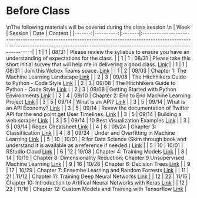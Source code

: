 Before Class
============================

\nThe following materials will be covered during the class session.\n
|   Week |   Session | Date   | Content                                                                                                                                                                                    |
|-------:|----------:|:-------|:-------------------------------------------------------------------------------------------------------------------------------------------------------------------------------------------|
|      1 |         1 | 08/31  | Please review the syllabus to ensure you have an understanding of expectations for the class.                                                                                              |
|      1 |         1 | 08/31  | Please take this short initial survey that will help me in delivering a good  class.  [Link](https://forms.gle/6T7UdT7dZWboufeS7)                                                          |
|      1 |         1 | 08/31  | Join this Webex Teams space.  [Link](https://eurl.io/#KijTiY1Sa)                                                                                                                           |
|      1 |         2 | 09/03  | Chapter 1: The Machine Learning Landscape [Link](https://www.amazon.com/Hands-Machine-Learning-Scikit-Learn-TensorFlow/)                                                                   |
|      2 |         3 | 09/08  | The Hitchhikers Guide to Python - Code Style [Link](https://docs.python-guide.org/writing/style/)                                                                                          |
|      2 |         3 | 09/08  | The Hitchhikers Guide to Python - Code Style [Link](https://docs.python-guide.org/writing/style/)                                                                                          |
|      2 |         3 | 09/08  | Getting Started with Python Environments [Link](https://towardsdatascience.com/getting-started-with-python-environments-using-conda-32e9f2779307 )                                         |
|      2 |         4 | 09/10  | Chapter 2: End to End Machine Learning Project [Link](https://www.amazon.com/Hands-Machine-Learning-Scikit-Learn-TensorFlow/)                                                              |
|      3 |         5 | 09/14  | What is an API? [Link](https://www.freecodecamp.org/news/what-is-an-api-in-english-please-b880a3214a82/)                                                                                   |
|      3 |         5 | 09/14  | What is an API Economy? [Link](https://www.mulesoft.com/resources/api/what-is-an-api-economy)                                                                                              |
|      3 |         5 | 09/14  | Revew the documentation of Twitter API for the end point get User Timelines.  [Link](https://developer.twitter.com/en/docs/tweets/timelines/api-reference/get-statuses-user_timeline.html) |
|      3 |         5 | 09/14  | Building a web scraper [Link](https://www.dataquest.io/blog/web-scraping-tutorial-python/)                                                                                                 |
|      3 |         5 | 09/14  | 10 Best Visualization Examples [Link](https://www.tableau.com/learn/articles/best-beautiful-data-visualization-examples)                                                                   |
|      3 |         5 | 09/14  | Regex Cheatsheet [Link](https://medium.com/factory-mind/regex-tutorial-a-simple-cheatsheet-by-examples-649dc1c3f285)                                                                       |
|      4 |         8 | 09/24  | Chapter 3: Classifiication [Link](https://www.amazon.com/Hands-Machine-Learning-Scikit-Learn-TensorFlow/)                                                                                  |
|      4 |         8 | 09/24  | Under and Overfitting in Machine Learning [Link](https://medium.com/greyatom/what-is-underfitting-and-overfitting-in-machine-learning-and-how-to-deal-with-it-6803a989c76)                 |
|      5 |        10 | 10/01  | R for Data Science (Skim through book and understand it is available as a reference if needed.) [Link](https://r4ds.had.co.nz)                                                             |
|      5 |        10 | 10/01  | RStudio Cloud [Link](https://rstudio.cloud/project/232375)                                                                                                                                 |
|      6 |        12 | 10/08  | Chapter 4: Training Models [Link](https://www.amazon.com/Hands-Machine-Learning-Scikit-Learn-TensorFlow/)                                                                                  |
|      8 |        14 | 10/19  | Chapter 8: Dimensionality Reduction; Chapter 9 Unsupervised Machine Learning [Link](https://www.amazon.com/Hands-Machine-Learning-Scikit-Learn-TensorFlow/)                                |
|      9 |        16 | 10/26  | Chapter 6: Decision Trees [Link](https://www.amazon.com/Hands-Machine-Learning-Scikit-Learn-TensorFlow/)                                                                                   |
|      9 |        17 | 10/29  | Chapter 7: Ensembe Learning and Random Forrests [Link](https://www.amazon.com/Hands-Machine-Learning-Scikit-Learn-TensorFlow/)                                                             |
|     11 |        21 | 11/12  | Chapter 11: Training Deep Neural Networks [Link](https://www.amazon.com/Hands-Machine-Learning-Scikit-Learn-TensorFlow/)                                                                   |
|     12 |        22 | 11/16  | Chapter 10: Introduction to Artifical Neural Networks with Keras [Link](https://www.amazon.com/Hands-Machine-Learning-Scikit-Learn-TensorFlow/)                                            |
|     12 |        22 | 11/16  | Chapter 12: Custom Models and Training with Tensorflow [Link](https://www.amazon.com/Hands-Machine-Learning-Scikit-Learn-TensorFlow/)                                                      |